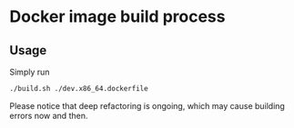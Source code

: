 # Docker image build process

## Usage

Simply run
```bash
./build.sh ./dev.x86_64.dockerfile
```

Please notice that deep refactoring is ongoing, which may cause building errors now and then.

